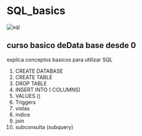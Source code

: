 # SQL_basics
 ![sql](https://github.com/elijeldres/SQL_basics/assets/80680657/0a7ca6d3-9456-4695-acf5-b2c68a120d02)
## curso basico deData base desde 0
explica conceptos basicos para utilizar SQL 
1. CREATE DATABASE
2. CREATE TABLE
3. DROP TABLE
4. INSERT INTO <TABLE>( COLUMNS)
5. VALUES ()
6. Triggers
7. vistas
8. indice
9. join
10. subconsulta (subquery)
